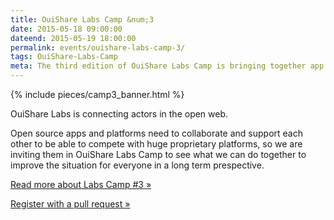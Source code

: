 ```yaml
---
title: OuiShare Labs Camp &num;3
date: 2015-05-18 09:00:00
dateend: 2015-05-19 18:00:00
permalink: events/ouishare-labs-camp-3/
tags: OuiShare-Labs-Camp
meta: The third edition of OuiShare Labs Camp is bringing together app and platform makers to explore ways to improve the situation of open source on the global marketplace.
---
```


{% include pieces/camp3_banner.html %}

OuiShare Labs is connecting actors in the open web.

Open source apps and platforms need to collaborate and support each other to be able to compete with huge proprietary platforms, so we are inviting them in OuiShare Labs Camp to see what we can do together to improve the situation for everyone in a long term prespective.

<p><a href="http://camp.ouisharelabs.net/2015/" target="_blank">Read more about Labs Camp #3 &raquo;</a></p>
<p><a href="https://github.com/OuiShare/OuiShare-Labs-Camp/blob/gh-pages/_data/participants.yml">Register with a pull request &raquo;</a></p>